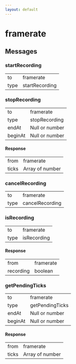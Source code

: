 ```yaml
---
layout: default
---
```


# framerate #

## Messages ##

### startRecording ###

<table>

<tr>
<td>to</td>
<td>framerate</td>
</tr>

<tr>
<td>type</td>
<td>startRecording</td>
</tr>

</table>

### stopRecording ###

<table>

<tr>
<td>to</td>
<td>framerate</td>
</tr>

<tr>
<td>type</td>
<td>stopRecording</td>
</tr>

<tr>
<td>endAt</td>
<td>Null or number</td>
</tr>

<tr>
<td>beginAt</td>
<td>Null or number</td>
</tr>

</table>

#### Response ####

<table>

<tr>
<td>from</td>
<td>framerate</td>
</tr>

<tr>
<td>ticks</td>
<td>Array of number</td>
</tr>

</table>

### cancelRecording ###

<table>

<tr>
<td>to</td>
<td>framerate</td>
</tr>

<tr>
<td>type</td>
<td>cancelRecording</td>
</tr>

</table>

### isRecording ###

<table>

<tr>
<td>to</td>
<td>framerate</td>
</tr>

<tr>
<td>type</td>
<td>isRecording</td>
</tr>

</table>

#### Response ####

<table>

<tr>
<td>from</td>
<td>framerate</td>
</tr>

<tr>
<td>recording</td>
<td>boolean</td>
</tr>

</table>

### getPendingTicks ###

<table>

<tr>
<td>to</td>
<td>framerate</td>
</tr>

<tr>
<td>type</td>
<td>getPendingTicks</td>
</tr>

<tr>
<td>endAt</td>
<td>Null or number</td>
</tr>

<tr>
<td>beginAt</td>
<td>Null or number</td>
</tr>

</table>

#### Response ####

<table>

<tr>
<td>from</td>
<td>framerate</td>
</tr>

<tr>
<td>ticks</td>
<td>Array of number</td>
</tr>

</table>
